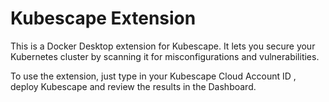 # Kubescape Extension

This is a Docker Desktop extension for Kubescape.
It lets you secure your Kubernetes cluster by scanning it for misconfigurations and vulnerabilities.

To use the extension, just type in your Kubescape Cloud Account ID , deploy Kubescape and review the results in the Dashboard.
